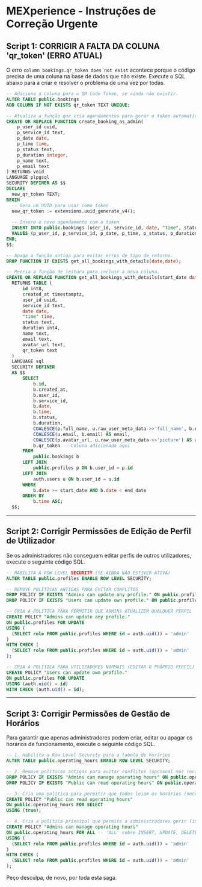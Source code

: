 # MEXperience - Instruções de Correção Urgente

## Script 1: CORRIGIR A FALTA DA COLUNA 'qr_token' (ERRO ATUAL)

O erro `column bookings.qr_token does not exist` acontece porque o código precisa de uma coluna na base de dados que não existe. Execute o SQL abaixo para a criar e resolver o problema de uma vez por todas.

```sql
-- Adiciona a coluna para o QR Code Token, se ainda não existir.
ALTER TABLE public.bookings
ADD COLUMN IF NOT EXISTS qr_token TEXT UNIQUE;

-- Atualiza a função que cria agendamentos para gerar o token automaticamente.
CREATE OR REPLACE FUNCTION create_booking_as_admin(
    p_user_id uuid,
    p_service_id text,
    p_date date,
    p_time time,
    p_status text,
    p_duration integer,
    p_name text,
    p_email text
) RETURNS void
LANGUAGE plpgsql
SECURITY DEFINER AS $$
DECLARE
  new_qr_token TEXT;
BEGIN
  -- Gera um UUID para usar como token
  new_qr_token := extensions.uuid_generate_v4();
  
  -- Insere o novo agendamento com o token
  INSERT INTO public.bookings (user_id, service_id, date, "time", status, duration, name, email, qr_token)
  VALUES (p_user_id, p_service_id, p_date, p_time, p_status, p_duration, p_name, p_email, new_qr_token);
END;
$$;

-- Apaga a função antiga para evitar erros de tipo de retorno.
DROP FUNCTION IF EXISTS get_all_bookings_with_details(date,date);

-- Recria a função de leitura para incluir a nova coluna.
CREATE OR REPLACE FUNCTION get_all_bookings_with_details(start_date date, end_date date)
  RETURNS TABLE (
      id int8,
      created_at timestamptz,
      user_id uuid,
      service_id text,
      date date,
      "time" time,
      status text,
      duration int4,
      name text,
      email text,
      avatar_url text,
      qr_token text
  )
  LANGUAGE sql
  SECURITY DEFINER
  AS $$
      SELECT
          b.id,
          b.created_at,
          b.user_id,
          b.service_id,
          b.date,
          b.time,
          b.status,
          b.duration,
          COALESCE(p.full_name, u.raw_user_meta_data->>'full_name', b.name) AS name,
          COALESCE(u.email, b.email) AS email,
          COALESCE(p.avatar_url, u.raw_user_meta_data->>'picture') AS avatar_url,
          b.qr_token -- Coluna adicionada aqui
      FROM
          public.bookings b
      LEFT JOIN
          public.profiles p ON b.user_id = p.id
      LEFT JOIN
          auth.users u ON b.user_id = u.id
      WHERE
          b.date >= start_date AND b.date < end_date
      ORDER BY
          b.time ASC;
  $$;

```

---

## Script 2: Corrigir Permissões de Edição de Perfil de Utilizador

Se os administradores não conseguem editar perfis de outros utilizadores, execute o seguinte código SQL.

```sql
-- HABILITA A ROW LEVEL SECURITY (SE AINDA NÃO ESTIVER ATIVA)
ALTER TABLE public.profiles ENABLE ROW LEVEL SECURITY;

-- REMOVE POLÍTICAS ANTIGAS PARA EVITAR CONFLITOS
DROP POLICY IF EXISTS "Admins can update any profile." ON public.profiles;
DROP POLICY IF EXISTS "Users can update own profile." ON public.profiles;

-- CRIA A POLÍTICA PARA PERMITIR QUE ADMINS ATUALIZEM QUALQUER PERFIL
CREATE POLICY "Admins can update any profile."
ON public.profiles FOR UPDATE
USING (
  (SELECT role FROM public.profiles WHERE id = auth.uid()) = 'admin'
)
WITH CHECK (
  (SELECT role FROM public.profiles WHERE id = auth.uid()) = 'admin'
);

-- CRIA A POLÍTICA PARA UTILIZADORES NORMAIS (EDITAR O PRÓPRIO PERFIL)
CREATE POLICY "Users can update own profile."
ON public.profiles FOR UPDATE
USING (auth.uid() = id)
WITH CHECK (auth.uid() = id);

```

---

## Script 3: Corrigir Permissões de Gestão de Horários

Para garantir que apenas administradores podem criar, editar ou apagar os horários de funcionamento, execute o seguinte código SQL.

```sql
-- 1. Habilita a Row Level Security para a tabela de horários
ALTER TABLE public.operating_hours ENABLE ROW LEVEL SECURITY;

-- 2. Remove políticas antigas para evitar conflitos (opcional mas recomendado)
DROP POLICY IF EXISTS "Admins can manage operating hours" ON public.operating_hours;
DROP POLICY IF EXISTS "Public can read operating hours" ON public.operating_hours;

-- 3. Cria uma política para permitir que todos leiam os horários (necessário para os formulários de agendamento)
CREATE POLICY "Public can read operating hours"
ON public.operating_hours FOR SELECT
USING (true);

-- 4. Cria a política principal que permite a administradores gerir (inserir, atualizar, apagar) os horários
CREATE POLICY "Admins can manage operating hours"
ON public.operating_hours FOR ALL -- 'ALL' cobre INSERT, UPDATE, DELETE
USING (
  (SELECT role FROM public.profiles WHERE id = auth.uid()) = 'admin'
)
WITH CHECK (
  (SELECT role FROM public.profiles WHERE id = auth.uid()) = 'admin'
);

```

Peço desculpa, de novo, por toda esta saga.